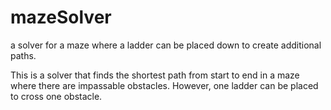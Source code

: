# mazeSolver
a solver for a maze where a ladder can be placed down to create additional paths.

This is a solver that finds the shortest path from start to end in a maze where there are impassable obstacles.
However, one ladder can be placed to cross one obstacle.
